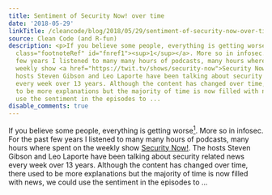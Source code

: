 ```yaml
---
title: Sentiment of Security Now! over time
date: '2018-05-29'
linkTitle: /cleancode/blog/2018/05/29/sentiment-of-security-now-over-time/
source: Clean Code (and R-fun)
description: <p>If you believe some people, everything is getting worse<a href="#fn1"
  class="footnoteRef" id="fnref1"><sup>1</sup></a>. More so in infosec. For the past
  few years I listened to many many hours of podcasts, many hours where spent on the
  weekly show <a href="https://twit.tv/shows/security-now">Security Now!</a>. The
  hosts Steven Gibson and Leo Laporte have been talking about security related news
  every week over 13 years. Although the content has changed over time, there used
  to be more explanations but the majority of time is now filled with news, we could
  use the sentiment in the episodes to ...
disable_comments: true
---
```

<p>If you believe some people, everything is getting worse<a href="#fn1" class="footnoteRef" id="fnref1"><sup>1</sup></a>. More so in infosec. For the past few years I listened to many many hours of podcasts, many hours where spent on the weekly show <a href="https://twit.tv/shows/security-now">Security Now!</a>. The hosts Steven Gibson and Leo Laporte have been talking about security related news every week over 13 years. Although the content has changed over time, there used to be more explanations but the majority of time is now filled with news, we could use the sentiment in the episodes to ...